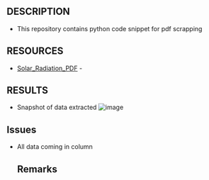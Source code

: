 ## DESCRIPTION

- This repository contains python code snippet for pdf scrapping

## RESOURCES

- [Solar_Radiation_PDF](https://imdpune.gov.in/library/public/Solar%20Radiant%20Energy%20Over%20India.pdf) - 

## RESULTS
- Snapshot of data extracted
![image](https://github.com/user-attachments/assets/95e026f3-0219-43b9-8ebf-10a056dc72f5)

## Issues
- All data coming in column


  ## Remarks
